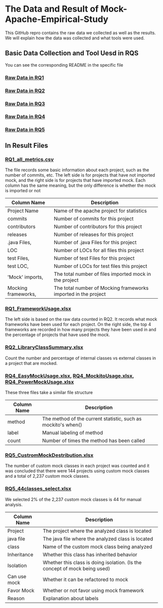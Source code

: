 # The Data and Result of Mock-Apache-Empirical-Study

This GitHub repro contains the raw data we collected as well as the results. We will explain how the data was collected and what tools were used.

## Basic Data Collection and Tool Uesd in RQS

You can see the corresponding README in the specific file

### [Raw Data in RQ1](RQ1)

### [Raw Data in RQ2](RQ2)

### [Raw Data in RQ3](RQ3)

### [Raw Data in RQ4](RQ4)

### [Raw Data in RQ5](RQ5)

## In Result Files

### [RQ1_all_metrics.csv](RQ1_all_metrics.csv)

The file records some basic information about each project, such as the number of commits, etc. The left side is for projects that have not imported mock, and the right side is for projects that have imported mock. Each column has the same meaning, but the only difference is whether the mock is imported or not

| Column Name  | Description |
| ------------- | ------------- |
| Project Name |  Name of the apache project for statistics |
| commits |Number of commits for this project |
| contributors |Number of contributors for this project |
| releases | Number of releases for this project |
| .java Files, | Number of .java Files for this project  |
| LOC |Number of LOCs for all files this project |
| test Files, | Number of test Files for this project |
| test LOC, | Number of LOCs for test files this project  |
| 'Mock' imports, | The total number of files imported mock in the project |
| Mocking frameworks, | The total number of Mocking frameworks imported in the project|

### [RQ1_FrameworkUsage.xlsx](RQ1_FrameworkUsage.xlsx)

The left side is based on the raw data counted in RQ2. It records what mock frameworks have been used for each project.
On the right side, the top 4 frameworks are recorded in how many projects they have been used in and the percentage of projects that have used the mock.


### [RQ2_LibraryClassSummary.xlsx](RQ3_LibraryClassSummary.xlsx)

Count the number and percentage of internal classes vs external classes in a project that are mocked.


### [RQ4_EasyMockUsage.xlsx](RQ4_EasyMockUsage.xlsx), [RQ4_MockitoUsage.xlsx](RQ4_MockitoUsage.xlsx), [RQ4_PowerMockUsage.xlsx](RQ4_PowerMockUsage.xlsx)

These three files take a similar file structure


| Column Name  | Description |
| ------------- | ------------- | 
| method| The method of the current statistic, such as mockito's when()| 
| label|Manual labeling of method | 
| count | Number of times the method has been called | 



### [RQ5_CustromMockDestribution.xlsx](RQ5_CustromMockDestribution.xlsx)

The number of custom mock classes in each project was counted and it was concluded that there were 144 projects using custom mock classes and a total of 2,237 custom mock classes.

### [RQ5_44classes_select.xlsx](RQ5_44classes_select.xlsx)

We selected 2% of the 2,237 custom mock classes is 44 for manual analysis.

| Column Name  | Description |
| ------------- | ------------- | 
| Project| The project where the analyzed class is located | 
| java file| The java file where the analyzed class is located | 
| class|Name of the custom mock class being analyzed | 
| Inheritance| Whether this class has inherited behavior | 
| Isolation| Whether this class is doing isolation. (Is the concept of mock being used) | 
| Can use mock| Whether it can be refactored to mock | 
| Favor Mock| Whether or not favor using mock framework | 
| Reason| Explanation about labels | 
